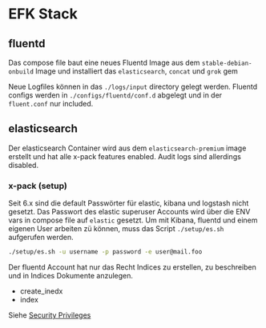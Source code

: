 # EFK Stack


## fluentd
Das compose file baut eine neues Fluentd Image aus dem `stable-debian-onbuild` Image und installiert das `elasticsearch`, `concat` und `grok` gem

Neue Logfiles können in das `./logs/input` directory gelegt werden. Fluentd configs werden in `./configs/fluentd/conf.d` abgelegt und in der `fluent.conf` nur included.

## elasticsearch

Der elasticsearch Container wird aus dem `elasticsearch-premium` image erstellt und hat alle x-pack features enabled. Audit logs sind allerdings disabled.

### x-pack (setup)

Seit 6.x sind die default Passwörter für elastic, kibana und logstash nicht gesetzt. Das Passwort des elastic superuser Accounts wird über die ENV vars in compose file auf `elastic` gesetzt.
Um mit Kibana, fluentd und einem eigenen User arbeiten zü können, muss das Script `./setup/es.sh` aufgerufen werden.

```bash
./setup/es.sh -u username -p password -e user@mail.foo
```

Der fluentd Account hat nur das Recht Indices zu erstellen, zu beschreiben und in Indices Dokumente anzulegen.

- create_inedx
- index

Siehe [Security Privileges](https://www.elastic.co/guide/en/x-pack/current/security-privileges.html)
